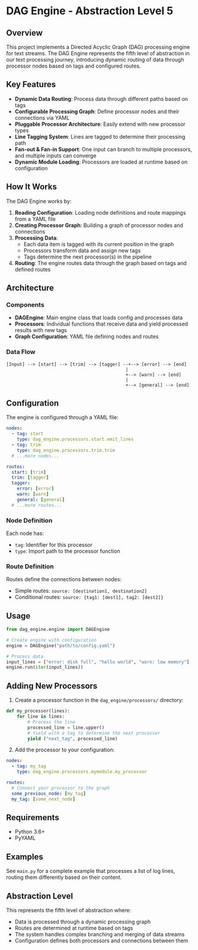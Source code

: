 # DAG Engine - Abstraction Level 5

## Overview

This project implements a Directed Acyclic Graph (DAG) processing engine for text streams. The DAG Engine represents the fifth level of abstraction in our text processing journey, introducing dynamic routing of data through processor nodes based on tags and configured routes.

## Key Features

- **Dynamic Data Routing**: Process data through different paths based on tags
- **Configurable Processing Graph**: Define processor nodes and their connections via YAML
- **Pluggable Processor Architecture**: Easily extend with new processor types
- **Line Tagging System**: Lines are tagged to determine their processing path
- **Fan-out & Fan-in Support**: One input can branch to multiple processors, and multiple inputs can converge
- **Dynamic Module Loading**: Processors are loaded at runtime based on configuration

## How It Works

The DAG Engine works by:

1. **Reading Configuration**: Loading node definitions and route mappings from a YAML file
2. **Creating Processor Graph**: Building a graph of processor nodes and connections
3. **Processing Data**:
   - Each data item is tagged with its current position in the graph
   - Processors transform data and assign new tags
   - Tags determine the next processor(s) in the pipeline
4. **Routing**: The engine routes data through the graph based on tags and defined routes

## Architecture

### Components

- **DAGEngine**: Main engine class that loads config and processes data
- **Processors**: Individual functions that receive data and yield processed results with new tags
- **Graph Configuration**: YAML file defining nodes and routes

### Data Flow

```
[Input] --> [start] --> [trim] --> [tagger] --+--> [error] --> [end]
                                             |
                                             +--> [warn] --> [end]
                                             |
                                             +--> [general] --> [end]
```

## Configuration

The engine is configured through a YAML file:

```yaml
nodes:
  - tag: start
    type: dag_engine.processors.start.emit_lines
  - tag: trim
    type: dag_engine.processors.trim.trim
  # ...more nodes...

routes:
  start: [trim]
  trim: [tagger]
  tagger:
    error: [error]
    warn: [warn]
    general: [general]
  # ...more routes...
```

### Node Definition

Each node has:

- `tag`: Identifier for this processor
- `type`: Import path to the processor function

### Route Definition

Routes define the connections between nodes:

- Simple routes: `source: [destination1, destination2]`
- Conditional routes: `source: {tag1: [dest1], tag2: [dest2]}`

## Usage

```python
from dag_engine.engine import DAGEngine

# Create engine with configuration
engine = DAGEngine("path/to/config.yaml")

# Process data
input_lines = ["error: disk full", "hello world", "warn: low memory"]
engine.run(iter(input_lines))
```

## Adding New Processors

1. Create a processor function in the `dag_engine/processors/` directory:

```python
def my_processor(lines):
    for line in lines:
        # Process the line
        processed_line = line.upper()
        # Yield with a tag to determine the next processor
        yield ("next_tag", processed_line)
```

2. Add the processor to your configuration:

```yaml
nodes:
  - tag: my_tag
    type: dag_engine.processors.mymodule.my_processor

routes:
  # Connect your processor to the graph
  some_previous_node: [my_tag]
  my_tag: [some_next_node]
```

## Requirements

- Python 3.6+
- PyYAML

## Examples

See `main.py` for a complete example that processes a list of log lines, routing them differently based on their content.

## Abstraction Level

This represents the fifth level of abstraction where:

- Data is processed through a dynamic processing graph
- Routes are determined at runtime based on tags
- The system handles complex branching and merging of data streams
- Configuration defines both processors and connections between them

